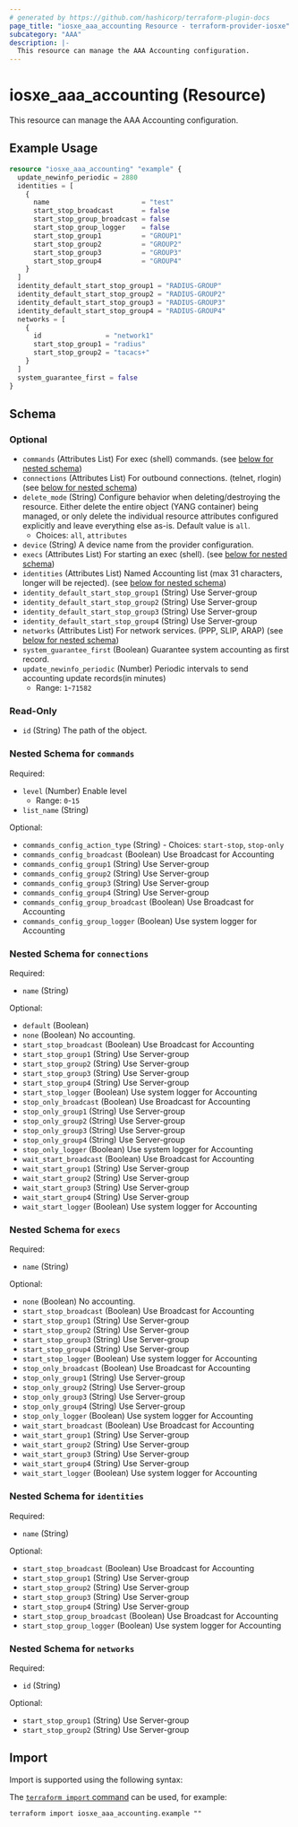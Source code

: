 ```yaml
---
# generated by https://github.com/hashicorp/terraform-plugin-docs
page_title: "iosxe_aaa_accounting Resource - terraform-provider-iosxe"
subcategory: "AAA"
description: |-
  This resource can manage the AAA Accounting configuration.
---
```


# iosxe_aaa_accounting (Resource)

This resource can manage the AAA Accounting configuration.

## Example Usage

```terraform
resource "iosxe_aaa_accounting" "example" {
  update_newinfo_periodic = 2880
  identities = [
    {
      name                       = "test"
      start_stop_broadcast       = false
      start_stop_group_broadcast = false
      start_stop_group_logger    = false
      start_stop_group1          = "GROUP1"
      start_stop_group2          = "GROUP2"
      start_stop_group3          = "GROUP3"
      start_stop_group4          = "GROUP4"
    }
  ]
  identity_default_start_stop_group1 = "RADIUS-GROUP"
  identity_default_start_stop_group2 = "RADIUS-GROUP2"
  identity_default_start_stop_group3 = "RADIUS-GROUP3"
  identity_default_start_stop_group4 = "RADIUS-GROUP4"
  networks = [
    {
      id                = "network1"
      start_stop_group1 = "radius"
      start_stop_group2 = "tacacs+"
    }
  ]
  system_guarantee_first = false
}
```

<!-- schema generated by tfplugindocs -->
## Schema

### Optional

- `commands` (Attributes List) For exec (shell) commands. (see [below for nested schema](#nestedatt--commands))
- `connections` (Attributes List) For outbound connections. (telnet, rlogin) (see [below for nested schema](#nestedatt--connections))
- `delete_mode` (String) Configure behavior when deleting/destroying the resource. Either delete the entire object (YANG container) being managed, or only delete the individual resource attributes configured explicitly and leave everything else as-is. Default value is `all`.
  - Choices: `all`, `attributes`
- `device` (String) A device name from the provider configuration.
- `execs` (Attributes List) For starting an exec (shell). (see [below for nested schema](#nestedatt--execs))
- `identities` (Attributes List) Named Accounting list (max 31 characters, longer will be rejected). (see [below for nested schema](#nestedatt--identities))
- `identity_default_start_stop_group1` (String) Use Server-group
- `identity_default_start_stop_group2` (String) Use Server-group
- `identity_default_start_stop_group3` (String) Use Server-group
- `identity_default_start_stop_group4` (String) Use Server-group
- `networks` (Attributes List) For network services. (PPP, SLIP, ARAP) (see [below for nested schema](#nestedatt--networks))
- `system_guarantee_first` (Boolean) Guarantee system accounting as first record.
- `update_newinfo_periodic` (Number) Periodic intervals to send accounting update records(in minutes)
  - Range: `1`-`71582`

### Read-Only

- `id` (String) The path of the object.

<a id="nestedatt--commands"></a>
### Nested Schema for `commands`

Required:

- `level` (Number) Enable level
  - Range: `0`-`15`
- `list_name` (String)

Optional:

- `commands_config_action_type` (String) - Choices: `start-stop`, `stop-only`
- `commands_config_broadcast` (Boolean) Use Broadcast for Accounting
- `commands_config_group1` (String) Use Server-group
- `commands_config_group2` (String) Use Server-group
- `commands_config_group3` (String) Use Server-group
- `commands_config_group4` (String) Use Server-group
- `commands_config_group_broadcast` (Boolean) Use Broadcast for Accounting
- `commands_config_group_logger` (Boolean) Use system logger for Accounting


<a id="nestedatt--connections"></a>
### Nested Schema for `connections`

Required:

- `name` (String)

Optional:

- `default` (Boolean)
- `none` (Boolean) No accounting.
- `start_stop_broadcast` (Boolean) Use Broadcast for Accounting
- `start_stop_group1` (String) Use Server-group
- `start_stop_group2` (String) Use Server-group
- `start_stop_group3` (String) Use Server-group
- `start_stop_group4` (String) Use Server-group
- `start_stop_logger` (Boolean) Use system logger for Accounting
- `stop_only_broadcast` (Boolean) Use Broadcast for Accounting
- `stop_only_group1` (String) Use Server-group
- `stop_only_group2` (String) Use Server-group
- `stop_only_group3` (String) Use Server-group
- `stop_only_group4` (String) Use Server-group
- `stop_only_logger` (Boolean) Use system logger for Accounting
- `wait_start_broadcast` (Boolean) Use Broadcast for Accounting
- `wait_start_group1` (String) Use Server-group
- `wait_start_group2` (String) Use Server-group
- `wait_start_group3` (String) Use Server-group
- `wait_start_group4` (String) Use Server-group
- `wait_start_logger` (Boolean) Use system logger for Accounting


<a id="nestedatt--execs"></a>
### Nested Schema for `execs`

Required:

- `name` (String)

Optional:

- `none` (Boolean) No accounting.
- `start_stop_broadcast` (Boolean) Use Broadcast for Accounting
- `start_stop_group1` (String) Use Server-group
- `start_stop_group2` (String) Use Server-group
- `start_stop_group3` (String) Use Server-group
- `start_stop_group4` (String) Use Server-group
- `start_stop_logger` (Boolean) Use system logger for Accounting
- `stop_only_broadcast` (Boolean) Use Broadcast for Accounting
- `stop_only_group1` (String) Use Server-group
- `stop_only_group2` (String) Use Server-group
- `stop_only_group3` (String) Use Server-group
- `stop_only_group4` (String) Use Server-group
- `stop_only_logger` (Boolean) Use system logger for Accounting
- `wait_start_broadcast` (Boolean) Use Broadcast for Accounting
- `wait_start_group1` (String) Use Server-group
- `wait_start_group2` (String) Use Server-group
- `wait_start_group3` (String) Use Server-group
- `wait_start_group4` (String) Use Server-group
- `wait_start_logger` (Boolean) Use system logger for Accounting


<a id="nestedatt--identities"></a>
### Nested Schema for `identities`

Required:

- `name` (String)

Optional:

- `start_stop_broadcast` (Boolean) Use Broadcast for Accounting
- `start_stop_group1` (String) Use Server-group
- `start_stop_group2` (String) Use Server-group
- `start_stop_group3` (String) Use Server-group
- `start_stop_group4` (String) Use Server-group
- `start_stop_group_broadcast` (Boolean) Use Broadcast for Accounting
- `start_stop_group_logger` (Boolean) Use system logger for Accounting


<a id="nestedatt--networks"></a>
### Nested Schema for `networks`

Required:

- `id` (String)

Optional:

- `start_stop_group1` (String) Use Server-group
- `start_stop_group2` (String) Use Server-group

## Import

Import is supported using the following syntax:

The [`terraform import` command](https://developer.hashicorp.com/terraform/cli/commands/import) can be used, for example:

```shell
terraform import iosxe_aaa_accounting.example ""
```
